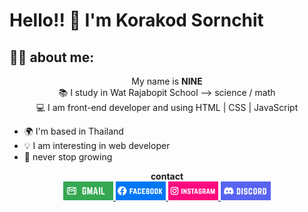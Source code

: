 # Hello!! 👋 I'm Korakod Sornchit
## 🐱‍👤 about me:

<p align="center">
My name is <b>NINE</b> <br>
📚 I study in Wat Rajabopit School --> science / math <br>
💻 I am front-end developer and using HTML | CSS | JavaScript
<p>

 - 🌍 I'm based in Thailand
 - 💡 I am interesting in web developer
 - 🌱 never stop growing
 

<p align="center">
	<strong>contact</strong><br>
	<!--email-->
	<a href="mailto:nine123mvp@gmail.com" target="_blank">
		<img src="images/gmail.png" width="80px" alt="gmail" target="_blank"></img>
	</a>
	<!--facebook-->
	<a href="https://www.facebook.com/bilker.dally" target="_blank">
		<img src="images/facebook.png" width="80px" alt="facebook"></img>
	</a>
		<!--instagram-->
	<a href="https://www.instagram.com/p.nng9" target="_blank">
		<img src="images/instagram.png" width="80px" alt="instagram"></img>
	</a>
		<!--discord-->
	<a href="https://discordapp.com/users/766657275540275221" target="_blank">
		<img src="images/discord.png" width="80px" alt="discord"></img>
	</a>
</p>
